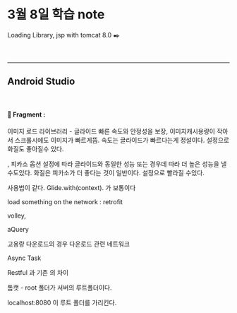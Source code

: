 3월 8일 학습 note
===================


Loading Library, jsp with tomcat 8.0 :black_nib:  <br/><br/><br/>


----------


Android Studio
-------------
<br/>

#### :bookmark_tabs:  Fragment :

이미지 로드 라이브러리 - 글라이드 빠른 속도와 안정성을 보장, 이미지캐시용량이 작아서 스크롤시에도 이미지가 빠르게뜸. 속도는 글라이드가 빠르다는게 정설이다. 설정으로 화질도 좋아질수 있다.

, 피카소 옵션 설정에 따라 글라이드와 동일한 성능 또는 경우데 따라 더 높은 성능을 낼수도있다.  화질은 피카소가 더 좋다는 것이 일반이다. 설정으로 빨라질 수있다.

사용법이 같다. Glide.with(context).
가 보통이다 

load something on the network  : 
retrofit 

volley,

 aQuery

고용량 다운로드의 경우 다운로드 관련 네트워크 

Async Task

Restful 과 기존 의 차이 



톰캣 - root 폴더가 서버의 루트폴더이다.


localhost:8080 이 루트 폴더를 가리킨다.
